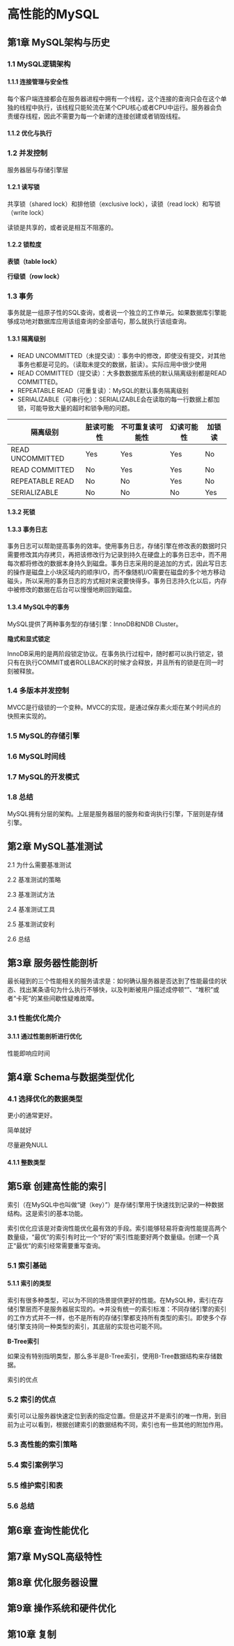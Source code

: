 # 高性能的MySQL #

## 第1章 MySQL架构与历史 ##

### 1.1 MySQL逻辑架构 ###

#### 1.1.1 连接管理与安全性 ####

每个客户端连接都会在服务器进程中拥有一个线程，这个连接的查询只会在这个单独的线程中执行，该线程只能轮流在某个CPU核心或者CPU中运行。服务器会负责缓存线程，因此不需要为每一个新建的连接创建或者销毁线程。

#### 1.1.2 优化与执行 ####

### 1.2 并发控制 ###

服务器层与存储引擎层

#### 1.2.1 读写锁 ####

共享锁（shared lock）和排他锁（exclusive lock），读锁（read lock）和写锁（write lock）

读锁是共享的，或者说是相互不阻塞的。

#### 1.2.2 锁粒度 ####

**表锁（table lock）**

**行级锁（row lock）**

### 1.3 事务 ###

事务就是一组原子性的SQL查询，或者说一个独立的工作单元。如果数据库引擎能够成功地对数据库应用该组查询的全部语句，那么就执行该组查询。

#### 1.3.1 隔离级别 ####

* READ UNCOMMITTED（未提交读）：事务中的修改，即使没有提交，对其他事务也都是可见的。（读取未提交的数据，脏读）。实际应用中很少使用
* READ COMMITTED（提交读）：大多数数据库系统的默认隔离级别都是READ COMMITTED。
* REPEATABLE READ（可重复读）：MySQL的默认事务隔离级别
* SERIALIZABLE（可串行化）：SERIALIZABLE会在读取的每一行数据上都加锁，可能导致大量的超时和锁争用的问题。

|隔离级别|脏读可能性|不可重复读可能性|幻读可能性|加锁读|
|--|--|--|--|--|
|READ UNCOMMITTED|Yes|Yes|Yes|No|
|READ COMMITTED|No|Yes|Yes|No|
|REPEATABLE READ|No|No|Yes|No|
|SERIALIZABLE|No|No|No|Yes|

#### 1.3.2 死锁 ####

#### 1.3.3 事务日志 ####

事务日志可以帮助提高事务的效率。使用事务日志，存储引擎在修改表的数据时只需要修改其内存拷贝，再把该修改行为记录到持久在硬盘上的事务日志中，而不用每次都将修改的数据本身持久到磁盘。事务日志采用的是追加的方式，因此写日志的操作是磁盘上小块区域内的顺序I/O，而不像随机I/O需要在磁盘的多个地方移动磁头，所以采用的事务日志的方式相对来说要快得多。事务日志持久化以后，内存中被修改的数据在后台可以慢慢地刷回到磁盘。

#### 1.3.4 MySQL中的事务 ####

MySQL提供了两种事务型的存储引擎：InnoDB和NDB Cluster。

**隐式和显式锁定**

InnoDB采用的是两阶段锁定协议。在事务执行过程中，随时都可以执行锁定，锁只有在执行COMMIT或者ROLLBACK的时候才会释放，并且所有的锁是在同一时刻被释放。

### 1.4 多版本并发控制 ###

MVCC是行级锁的一个变种。MVCC的实现，是通过保存素火炬在某个时间点的快照来实现的。

### 1.5 MySQL的存储引擎 ###

### 1.6 MySQL时间线 ###

### 1.7 MySQL的开发模式 ###

### 1.8 总结 ###

MySQL拥有分层的架构。上层是服务器层的服务和查询执行引擎，下层则是存储引擎。

## 第2章 MySQL基准测试 ##

2.1 为什么需要基准测试

2.2 基准测试的策略

2.3 基准测试方法

2.4 基准测试工具

2.5 基准测试安利

2.6 总结

## 第3章 服务器性能剖析 ##

最长碰到的三个性能相关的服务请求是：如何确认服务器是否达到了性能最佳的状态、找出某条语句为什么执行不够快，以及判断被用户描述成停顿“”、“堆积”或者“卡死”的某些间歇性疑难故障。

### 3.1 性能优化简介 ###

#### 3.1.1 通过性能剖析进行优化 ####



性能即响应时间

## 第4章 Schema与数据类型优化 ##

### 4.1 选择优化的数据类型 ###

更小的通常更好。

简单就好

尽量避免NULL

#### 4.1.1 整数类型 ####




## 第5章 创建高性能的索引 ##

索引（在MySQL中也叫做“键（key）”）是存储引擎用于快速找到记录的一种数据结构。这是索引的基本功能。

索引优化应该是对查询性能优化最有效的手段。索引能够轻易将查询性能提高两个数量级，“最优”的索引有时比一个“好的”索引性能要好两个数量级。创建一个真正“最优”的索引经常需要重写查询。

### 5.1 索引基础 ###

#### 5.1.1 索引的类型 ####

索引有很多种类型，可以为不同的场景提供更好的性能。在MySQL种，索引在存储引擎层而不是服务器层实现的。=>并没有统一的索引标准：不同存储引擎的索引的工作方式并不一样，也不是所有的存储引擎都支持所有类型的索引。即使多个存储引擎支持同一种类型的索引，其底层的实现也可能不同。

**B-Tree索引**

如果没有特别指明类型，那么多半是B-Tree索引，使用B-Tree数据结构来存储数据。

索引的优点

### 5.2 索引的优点 ###

索引可以让服务器快速定位到表的指定位置。但是这并不是索引的唯一作用，到目前为止可以看到，根据创建索引的数据结构不同，索引也有一些其他的附加作用。



### 5.3 高性能的索引策略 ###

### 5.4 索引案例学习 ###

### 5.5 维护索引和表 ###

### 5.6 总结 ###

## 第6章 查询性能优化 ##

## 第7章 MySQL高级特性 ##

## 第8章 优化服务器设置 ##

## 第9章 操作系统和硬件优化 ##

## 第10章 复制 ##